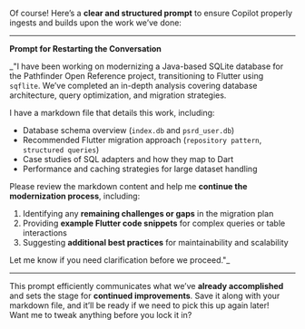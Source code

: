 Of course! Here’s a **clear and structured prompt** to ensure Copilot properly ingests and builds upon the work we’ve done:

---

**Prompt for Restarting the Conversation**  

_"I have been working on modernizing a Java-based SQLite database for the Pathfinder Open Reference project, transitioning to Flutter using `sqflite`. We’ve completed an in-depth analysis covering database architecture, query optimization, and migration strategies.  

I have a markdown file that details this work, including:  
- Database schema overview (`index.db` and `psrd_user.db`)  
- Recommended Flutter migration approach (`repository pattern`, `structured queries`)  
- Case studies of SQL adapters and how they map to Dart  
- Performance and caching strategies for large dataset handling  

Please review the markdown content and help me **continue the modernization process**, including:  
1. Identifying any **remaining challenges or gaps** in the migration plan  
2. Providing **example Flutter code snippets** for complex queries or table interactions  
3. Suggesting **additional best practices** for maintainability and scalability  

Let me know if you need clarification before we proceed."_

---

This prompt efficiently communicates what we’ve **already accomplished** and sets the stage for **continued improvements**. Save it along with your markdown file, and it’ll be ready if we need to pick this up again later!  
Want me to tweak anything before you lock it in?  

